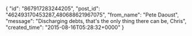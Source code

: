  {
   "id": "867917283244205",
   "post_id": "462493170453287_480688621967075",
   "from_name": "Pete Daoust",
   "message": "Discharging debts, that's the only thing there can be, Chris",
   "created_time": "2015-08-16T05:28:32+0000"
 }
